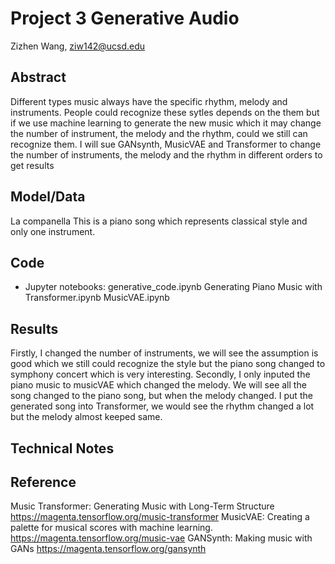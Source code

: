 # Project 3 Generative Audio

Zizhen Wang, ziw142@ucsd.edu



## Abstract

Different types music always have the specific rhythm, melody and instruments. People could recognize these sytles depends on the them but if we use machine learning to generate the new music which it may change the number of instrument, the melody and the rhythm, could we still can recognize them. I will sue GANsynth, MusicVAE and Transformer to change the number of instruments, the melody and the rhythm in different orders to get results

## Model/Data


La companella
This is a piano song which represents classical style and only one instrument.



## Code
- Jupyter notebooks: generative_code.ipynb
                     Generating Piano Music with Transformer.ipynb
                     MusicVAE.ipynb

## Results
Firstly, I changed the number of instruments, we will see the assumption is good which we still could recognize the style but the piano song changed to symphony concert which is very interesting.
Secondly, I only inputed the  piano music to musicVAE which changed the melody. We will see all the song changed to the piano song, but when the melody changed.
I put the generated song into Transformer, we would see the rhythm changed a lot but the melody almost keeped same.

## Technical Notes



## Reference
Music Transformer: Generating Music with Long-Term Structure
https://magenta.tensorflow.org/music-transformer
MusicVAE: Creating a palette for musical scores with machine learning.
https://magenta.tensorflow.org/music-vae
GANSynth: Making music with GANs
https://magenta.tensorflow.org/gansynth

